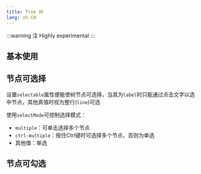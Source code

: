 ```yaml
---
title: Tree 树
lang: zh-CN
---
```


:::warning 注
Highly experimental
:::

## 基本使用

<!-- @Code:basicUsage -->

## 节点可选择

设置`selectable`属性便能使树节点可选择，当其为`label`时只能通过点击文字以选中节点，其他真值时视为整行(`line`)可选

使用`selectMode`可控制选择模式：
- `multiple`：可单击选择多个节点
- `ctrl-multiple`：按住Ctrl键时可选择多个节点，否则为单选
- 其他值：单选

<!-- @Code:selectable -->

## 节点可勾选

<!-- @Code:checkable -->